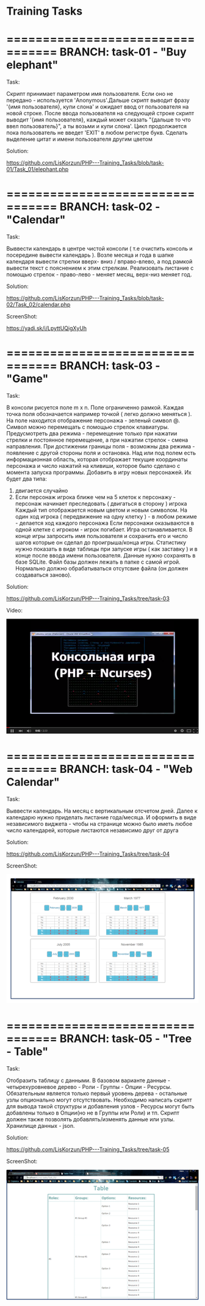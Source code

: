 Training Tasks
=================================


=================================
BRANCH: task-01  -  "Buy elephant"
=================================

Task:

Скрипт принимает параметром имя пользователя. Если оно не передано - используется 'Anonymous'.Дальше скрипт выводит фразу '{имя пользователя}, купи слона' и ожидает ввод от пользователя на новой строке.
После ввода пользователя на следующей строке скрипт выводит '{имя пользователя}, каждый может сказать "{дальше то что ввел пользователь}", а ты возьми и купи слона'. Цикл продолжается пока пользователь не введет 'EXIT' в любом регистре букв. Сделать выделение цитат и имени пользователя другим цветом

Solution:

https://github.com/LisKorzun/PHP---Training_Tasks/blob/task-01/Task_01/elephant.php


=================================
BRANCH: task-02  -  "Calendar"
=================================

Task:

Выввести календарь в центре чистой консоли ( т.е очистить консоль и посередине вывести календарь ). Возле месяца и года в шапке календаря вывести стрелки вверх- вниз  / вправо-влево, а под рамкой вывести текст с пояснением к этим стрелкам.  Реализовать листание с помощью стрелок - право-лево - меняет месяц, верх-низ меняет год.

Solution:

https://github.com/LisKorzun/PHP---Training_Tasks/blob/task-02/Task_02/calendar.php

ScreenShot:

https://yadi.sk/i/LpyttUQigXyUh


=================================
BRANCH: task-03  -  "Game"
=================================

Task:

В  консоли рисуется поле m x n. Поле ограниченно рамкой. Каждая точка поля обозначается например точкой ( легко должно меняться ).
На поле  находится отображение персонажа - зеленый символ @. Символ можно перемещать с помощью стрелок клавиатуры. Предусмотреть два режима - перемещение только при нажатии стрелки и постоянное перемещение, а при нажатии стрелок - смена направления.
При достижении границы поля  - возможны два режима - появление с другой стороны поля и остановка.
Над или под полем есть информационная область, которая отображает текущие координаты персонажа и число нажатий на кливиши, которое было сделано с момента запуска программы.
Добавить в игру новых персонажей. Их будет два типа:
1) двигается случайно
2) Если персонаж игрока ближе чем на 5 клеток к персонажу - персонаж начинает преследовать ( двигаться в сторону ) игрока
Каждый тип отображается новым цветом и новым символом.
На один ход игрока ( передвижение на одну клетку ) - в любом режиме - делается ход каждого персонажа
Если персонажи оказываются в одной клетке с игроком - игрок погибает. Игра останавливается.
В конце игры запросить имя пользователя и сохранить его и число шагов которые он сделал до проигрыша/конца игры.
Статистику нужно показать в виде таблицы при запуске игры ( как заставку ) и в конце после ввода имени пользователя.
Данные нужно сохранять в базе SQLite. Файл базы должен лежать в папке с самой игрой. Нормально должно обрабатываться отсутсвие файла (он должен создаваться заново).

Solution:

https://github.com/LisKorzun/PHP---Training_Tasks/tree/task-03

Video:

[![ScreenShot](https://github.com/LisKorzun/PHP---Training_Tasks/blob/task-03/Task_03/img/game_php_ncurses.png)](https://youtu.be/3d5WrZZNL10)

=================================
BRANCH: task-04  -  "Web Calendar"
=================================

Task:

Выввести календарь. На месяц с вертикальным отсчетом дней. Далее к календарю нужно приделать листание года/месяца.
И оформить в виде независимого виджета - чтобы на странице можно было иметь любое число календарей, которые листаются независимо друг от друга


Solution:

https://github.com/LisKorzun/PHP---Training_Tasks/tree/task-04

ScreenShot:

[![ScreenShot](https://github.com/LisKorzun/PHP---Training_Tasks/blob/task-04/Task_04/img/Calendar.png)](https://yadi.sk/i/N0-rxUTVhXefs)


=================================
BRANCH: task-05  -  "Tree - Table"
=================================

Task:

Отобразить таблицу с данными. В базовом варианте данные - четырехуровневое дерево - Роли - Группы - Опции - Ресурсы.
Обязательным является только первый уровень дерева - остальные узлы опционально могут отсутствовать.
Необходимо написать скрипт для вывода такой структуры и добавления узлов - Ресурсы могут быть добавлены только в Опции(но не в Группы или Роли) и тп.
Скрипт должен также позволять добавлять/изменять данные или узлы. Хранилище данных - json.

Solution:

https://github.com/LisKorzun/PHP---Training_Tasks/tree/task-05

ScreenShot:

[![ScreenShot](https://github.com/LisKorzun/PHP---Training_Tasks/blob/task-05/task_05/img/Table-Tree.png)](https://yadi.sk/i/hyaJRlfkhtjHi)
